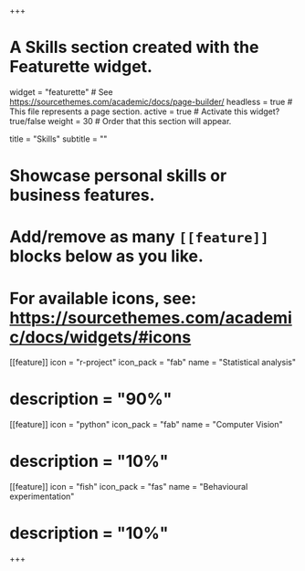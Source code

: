 +++
# A Skills section created with the Featurette widget.
widget = "featurette"  # See https://sourcethemes.com/academic/docs/page-builder/
headless = true  # This file represents a page section.
active = true  # Activate this widget? true/false
weight = 30  # Order that this section will appear.

title = "Skills"
subtitle = ""

# Showcase personal skills or business features.
# 
# Add/remove as many `[[feature]]` blocks below as you like.
# 
# For available icons, see: https://sourcethemes.com/academic/docs/widgets/#icons

[[feature]]
  icon = "r-project"
  icon_pack = "fab"
  name = "Statistical analysis"
#  description = "90%"
  

  
[[feature]]
  icon = "python"
  icon_pack = "fab"
  name = "Computer Vision"
#  description = "10%"
  
[[feature]]
  icon = "fish"
  icon_pack = "fas"
  name = "Behavioural experimentation"
#  description = "10%"

+++
